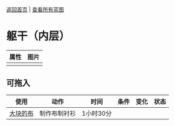 [返回首页](index.md)   |  [查看所有蓝图](blueprint.md)
# 躯干（内层）  
>   
  
  属性  |   图片   
 ----  |  ----:   
   |  ![]()   
  
## 可拖入  
使用  |  动作  |  时间  |  条件  |  变化  |  状态  
----  |  ----  |  ----  |  ----  |  ----  |  ----  
[大块的布](ClothLarge.md)  |  制作布制衬衫  |  1小时30分  |    |    |    
